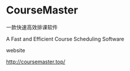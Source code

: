 # CourseMaster
一款快速高效排课软件

A Fast and Efficient Course Scheduling Software

website

http://coursemaster.top/
